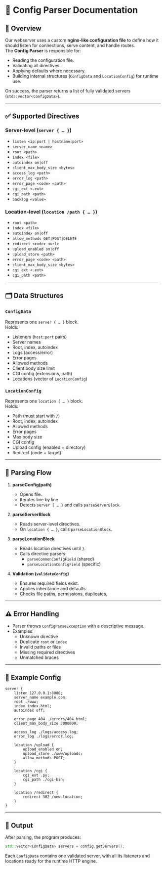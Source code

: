 # 📝 Config Parser Documentation

## 📌 Overview
Our webserver uses a custom **nginx-like configuration file** to define how it should listen for connections, serve content, and handle routes.  
The **Config Parser** is responsible for:

- Reading the configuration file.  
- Validating all directives.  
- Applying defaults where necessary.  
- Building internal structures (`ConfigData` and `LocationConfig`) for runtime use.  

On success, the parser returns a list of fully validated servers (`std::vector<ConfigData>`).

---

## ✅ Supported Directives

### Server-level (`server { … }`)
- `listen <ip:port | hostname:port>`  
- `server_name <name>`  
- `root <path>`  
- `index <file>`  
- `autoindex on|off`  
- `client_max_body_size <bytes>`  
- `access_log <path>`  
- `error_log <path>`  
- `error_page <code> <path>`  
- `cgi_ext <.ext>`  
- `cgi_path <path>`  
- `backlog <value>`  

### Location-level (`location /path { … }`)
- `root <path>`  
- `index <file>`  
- `autoindex on|off`  
- `allow_methods GET|POST|DELETE`  
- `redirect <code> <url>`  
- `upload_enabled on|off`  
- `upload_store <path>`  
- `error_page <code> <path>`  
- `client_max_body_size <bytes>`  
- `cgi_ext <.ext>`  
- `cgi_path <path>`  

---

## 🗂 Data Structures

### `ConfigData`
Represents one `server { … }` block.  
Holds:  
- Listeners (`host:port` pairs)  
- Server names  
- Root, index, autoindex  
- Logs (access/error)  
- Error pages  
- Allowed methods  
- Client body size limit  
- CGI config (extensions, path)  
- Locations (vector of `LocationConfig`)  

### `LocationConfig`
Represents one `location { … }` block.  
Holds:  
- Path (must start with `/`)  
- Root, index, autoindex  
- Allowed methods  
- Error pages  
- Max body size  
- CGI config  
- Upload config (enabled + directory)  
- Redirect (code + target)

---

## 🔄 Parsing Flow

1. **parseConfig(path)**  
   - Opens file.  
   - Iterates line by line.  
   - Detects `server { … }` and calls `parseServerBlock`.  

2. **parseServerBlock**  
   - Reads server-level directives.  
   - On `location { … }`, calls `parseLocationBlock`.  

3. **parseLocationBlock**  
   - Reads location directives until `}`.  
   - Calls directive parsers:  
     - `parseCommonConfigField` (shared)  
     - `parseLocationConfigField` (specific)  

4. **Validation (`validateConfig`)**  
   - Ensures required fields exist.  
   - Applies inheritance and defaults.  
   - Checks file paths, permissions, duplicates.  

---

## ⚠️ Error Handling
- Parser throws `ConfigParseException` with a descriptive message.  
- Examples:  
  - Unknown directive  
  - Duplicate `root` or `index`  
  - Invalid paths or files  
  - Missing required directives  
  - Unmatched braces  

---

## 📄 Example Config

```nginx
server {
    listen 127.0.0.1:8080;
    server_name example.com;
    root ./www;
    index index.html;
    autoindex off;

    error_page 404 ./errors/404.html;
    client_max_body_size 3000000;

    access_log ./logs/access.log;
    error_log ./logs/error.log;

    location /upload {
        upload_enabled on;
        upload_store ./www/uploads;
        allow_methods POST;
    }

    location /cgi {
        cgi_ext .py;
        cgi_path ./cgi-bin;
    }

    location /redirect {
        redirect 302 /new-location;
    }
}
```

---

## 🏁 Output

After parsing, the program produces:

```cpp
std::vector<ConfigData> servers = config.getServers();
```

Each `ConfigData` contains one validated server, with all its listeners and locations ready for the runtime HTTP engine.
